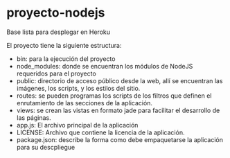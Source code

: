 # proyecto-nodejs
 Base lista para desplegar en Heroku
 
 El proyecto tiene la siguiente estructura:
 - bin: para la ejecución del proyecto
 - node_modules: donde se encuentran los módulos de NodeJS requeridos para el proyecto
 - public: directorio de acceso público desde la web, allí se encuentran las imágenes, los scripts, y los estilos del sitio.
 - routes: se pueden programas los scripts de los filtros que definen el enrutamiento de las secciones de la aplicación.
 - views: se crean las vistas en formato jade para facilitar el desarrollo de las páginas.
 - app.js: El archivo principal de la aplicación
 - LICENSE: Archivo que contiene la licencia de la aplicación.
 - package.json: describe la forma como debe empaquetarse la aplicación para su descpliegue
 
